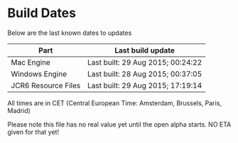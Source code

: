 # Build Dates

Below are the last known dates to updates

Part | Last build update
-----|-----
Mac Engine | Last built: 29 Aug 2015; 00:24:22
Windows Engine | Last built: 28 Aug 2015; 00:37:05
JCR6 Resource Files | Last built: 29 Aug 2015; 17:19:14
All times are in CET (Central European Time: Amsterdam, Brussels, Paris, Madrid)


Please note this file has no real value yet until the open alpha starts. NO ETA given for that yet!
